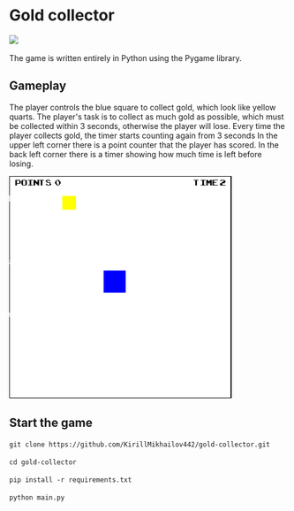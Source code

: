 # Gold collector

![](./assets/images/icon.ico)

The game is written entirely in Python using the Pygame library.


## Gameplay
The player controls the blue square to collect gold, which look like yellow quarts.
The player's task is to collect as much gold as possible, which must be collected within 3 seconds, otherwise the player will lose. Every time the player collects gold, the timer starts counting again from 3 seconds
In the upper left corner there is a point counter that the player has scored. In the back left corner there is a timer showing how much time is left before losing.

![](./assets/images/game.png)


## Start the game
```
git clone https://github.com/KirillMikhailov442/gold-collector.git

cd gold-collector

pip install -r requirements.txt

python main.py
```
